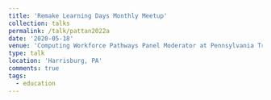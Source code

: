 ```yaml
---
title: 'Remake Learning Days Monthly Meetup'
collection: talks
permalink: /talk/pattan2022a
date: '2020-05-18'
venue: 'Computing Workforce Pathways Panel Moderator at Pennsylvania Training and Technical Assistance Network (PATTAN) Remake Learning Days Monthly Meetup'
type: talk
location: 'Harrisburg, PA'
comments: true
tags:
  - education
---
```


